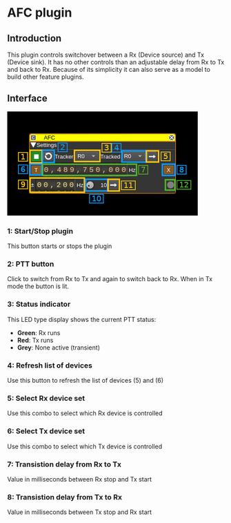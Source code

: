 <h1>AFC plugin</h1>

<h2>Introduction</h2>

This plugin controls switchover between a Rx (Device source) and Tx (Device sink). It has no other controls than an adjustable delay from Rx to Tx and back to Rx. Because of its simplicity it can also serve as a model to build other feature plugins.

<h2>Interface</h2>

![File source channel plugin GUI](../../../doc/img/AFC_plugin.png)

<h3>1: Start/Stop plugin</h3>

This button starts or stops the plugin

<h3>2: PTT button</h3>

Click to switch from Rx to Tx and again to switch back to Rx. When in Tx mode the button is lit.

<h3>3: Status indicator</h3>

This LED type display shows the current PTT status:

  - **Green**: Rx runs
  - **Red**: Tx runs
  - **Grey**: None active (transient)

<h3>4: Refresh list of devices</h3>

Use this button to refresh the list of devices (5) and (6)

<h3>5: Select Rx device set</h3>

Use this combo to select which Rx device is controlled

<h3>6: Select Tx device set</h3>

Use this combo to select which Tx device is controlled

<h3>7: Transistion delay from Rx to Tx</h3>

Value in milliseconds between Rx stop and Tx start

<h3>8: Transistion delay from Tx to Rx</h3>

Value in milliseconds between Tx stop and Rx start
